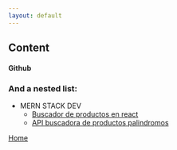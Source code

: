```yaml
---
layout: default
---
```


## Content

#### Github

### And a nested list:

- MERN STACK DEV
  - [Buscador de productos en react](https://github.com/SpidohCL/desafio-frontend)
  - [API buscadora de productos palindromos](https://github.com/SpidohCL/desafio-backend)


[Home](./)
